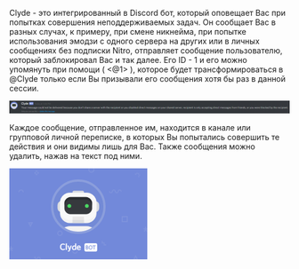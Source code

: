 <!-- TITLE:Clyde -->
<!-- SUBTITLE:Бот Discord -->

Clyde - это интегрированный в Discord бот, который оповещает Вас при попытках совершения неподдерживаемых задач. Он сообщает Вас в разных случах, к примеру, при смене никнейма, при попытке использования эмодзи с одного сервера на других или в личных сообщениях без подписки Nitro, отправляет сообщение пользователю, который заблокировал Вас и так далее. Его ID - 1 и его можно упомянуть при помощи ( <@1> ), которое будет трансформироваться в @Clyde только если Вы призывали его сообщения хотя бы раз в данной сессии.  

![Clyde 1](/uploads/clyde/clyde-1.png "Clyde 1")

Каждое сообщение, отправленное им, находится в канале или групповой личной переписке, в которых Вы попытались совершить те действия и они видимы лишь для Вас. Также сообщения можно удалить, нажав на текст под ними.

![Clyde 2](/uploads/clyde/clyde-2.png "Clyde 2")
